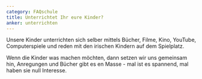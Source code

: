 ```yaml
---
category: FAQschule
title: Unterrichtet Ihr eure Kinder?
anker: unterrichten
---
```


Unsere Kinder unterrichten sich selber mittels Bücher, Filme, Kino, YouTube, Computerspiele und reden mit den irischen Kindern auf dem Spielplatz.

Wenn die Kinder was machen möchten, dann setzen wir uns gemeinsam hin, Anregungen und Bücher gibt es en Masse - mal ist es spannend, mal haben sie null Interesse.

